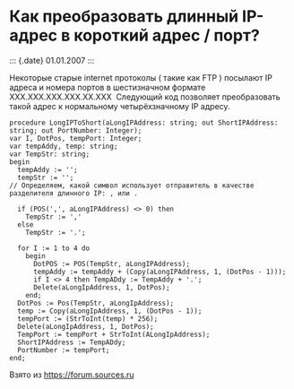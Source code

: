 Как преобразовать длинный IP-адрес в короткий адрес / порт?
===========================================================

::: {.date}
01.01.2007
:::

Некоторые старые internet протоколы ( такие как FTP ) посылают IP адреса
и номера портов в шестизначном формате XXX.XXX.XXX.XXX.XX.XXX  Следующий
код позволяет преобразовать такой адрес к нормальному четырёхзначному IP
адресу.

    procedure LongIPToShort(aLongIPAddress: string; out ShortIPAddress: string; out PortNumber: Integer);
    var I, DotPos, tempPort: Integer;
    var tempAddy, temp: string;
    var TempStr: string;
    begin
      tempAddy := '';
      tempStr := '';
    // Определяем, какой символ использует отправитель в качестве разделителя длинного IP: , или .
     
      if (POS(',', aLongIPAddress) <> 0) then
        TempStr := ','
      else
        TempStr := '.';
     
      for I := 1 to 4 do
        begin
          DotPOS := POS(TempStr, aLongIPAddress);
          tempAddy := tempAddy + (Copy(aLongIPAddress, 1, (DotPos - 1)));
          if I <> 4 then TempADdy := TempAddy + '.';
          Delete(aLongIpAddress, 1, DotPos);
        end;
      DotPos := Pos(TempStr, aLongIpAddress);
      temp := Copy(aLongIpAddress, 1, (DotPos - 1));
      tempPort := (StrToInt(temp) * 256);
      Delete(aLongIpAddress, 1, DotPos);
      TempPort := tempPort + StrToInt(ALongIpAddress);
      ShortIPAddress := TempADdy;
      PortNumber := tempPort;
    end;

Взято из <https://forum.sources.ru>
